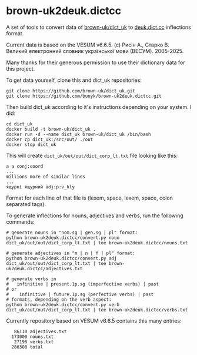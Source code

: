# brown-uk2deuk.dictcc
A set of tools to convert data of [brown-uk/dict_uk](https://github.com/brown-uk/dict_uk/) to [deuk.dict.cc](https://deuk.dict.cc/) inflections format.

Current data is based on the VESUM v6.6.5. (c) Рисін А., Старко В. Великий електронний словник української мови (ВЕСУМ). 2005-2025.

Many thanks for their generous permission to use their dictionary data for this project.

To get data yourself, clone this and dict_uk repositories:

```
git clone https://github.com/brown-uk/dict_uk.git
git clone https://github.com/bunyk/brown-uk2deuk.dictcc.git
```

Then build dict_uk according to it's instructions depending on your system. I did:

```
cd dict_uk
docker build -t brown-uk/dict_uk .
docker run -d --name dict_uk brown-uk/dict_uk /bin/bash
docker cp dict_uk:/src/out/ ./out
docker stop dict_uk
```

This will create `dict_uk/out/out/dict_corp_lt.txt` file looking like this:

```
а а conj:coord
...
millions more of similar lines
...
ящурні ящурний adj:p:v_kly
```

Format for each line of that file is (lexem, space, lexem, space, colon separated tags).

To generate inflections for nouns, adjectives and verbs, run the following commands:

```
# generate nouns in "nom.sg | gen.sg | pl" format:
python brown-uk2deuk.dictcc/convert.py noun dict_uk/out/out/dict_corp_lt.txt | tee brown-uk2deuk.dictcc/nouns.txt

# generate adjectives in "m | n | f | pl" format:
python brown-uk2deuk.dictcc/convert.py adj dict_uk/out/out/dict_corp_lt.txt | tee brown-uk2deuk.dictcc/adjectives.txt

# generate verbs in 
#   infinitive | present.1p.sg (imperfective verbs) | past
# or
#    infinitive | future.1p.sg (perfective verbs) | past
# formats, depending on the verb aspect:
python brown-uk2deuk.dictcc/convert.py verb dict_uk/out/out/dict_corp_lt.txt | tee brown-uk2deuk.dictcc/verbs.txt
```

Currently repository based on VESUM v6.6.5 contains this many entries:

```
   86110 adjectives.txt
  173000 nouns.txt
   27198 verbs.txt
  286308 total
```
